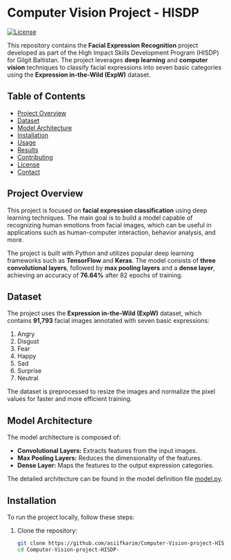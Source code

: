 # Computer Vision Project - HISDP
[![License](https://img.shields.io/badge/license-MIT-blue.svg)](https://github.com/asiifkarim/Computer-Vision-project-HISDP-/blob/main/LICENSE)

This repository contains the **Facial Expression Recognition** project developed as part of the High Impact Skills Development Program (HISDP) for Gilgit Baltistan. The project leverages **deep learning** and **computer vision** techniques to classify facial expressions into seven basic categories using the **Expression in-the-Wild (ExpW)** dataset.

## Table of Contents
- [Project Overview](#project-overview)
- [Dataset](#dataset)
- [Model Architecture](#model-architecture)
- [Installation](#installation)
- [Usage](#usage)
- [Results](#results)
- [Contributing](#contributing)
- [License](#license)
- [Contact](#contact)

## Project Overview
This project is focused on **facial expression classification** using deep learning techniques. The main goal is to build a model capable of recognizing human emotions from facial images, which can be useful in applications such as human-computer interaction, behavior analysis, and more.

The project is built with Python and utilizes popular deep learning frameworks such as **TensorFlow** and **Keras**. The model consists of **three convolutional layers**, followed by **max pooling layers** and a **dense layer**, achieving an accuracy of **76.64%** after 82 epochs of training.

## Dataset
The project uses the **Expression in-the-Wild (ExpW)** dataset, which contains **91,793** facial images annotated with seven basic expressions:
1. Angry
2. Disgust
3. Fear
4. Happy
5. Sad
6. Surprise
7. Neutral

The dataset is preprocessed to resize the images and normalize the pixel values for faster and more efficient training.

## Model Architecture
The model architecture is composed of:
- **Convolutional Layers:** Extracts features from the input images.
- **Max Pooling Layers:** Reduces the dimensionality of the features.
- **Dense Layer:** Maps the features to the output expression categories.

The detailed architecture can be found in the model definition file [model.py](https://github.com/asiifkarim/Computer-Vision-project-HISDP-/blob/main/model.py).

## Installation
To run the project locally, follow these steps:

1. Clone the repository:
   ```bash
   git clone https://github.com/asiifkarim/Computer-Vision-project-HISDP-.git
   cd Computer-Vision-project-HISDP-
